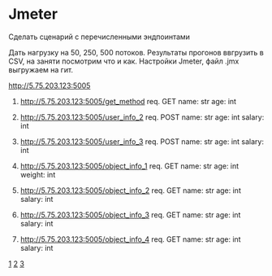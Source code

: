 # Jmeter
Сделать сценарий с перечисленными эндпоинтами

Дать нагрузку на 50, 250, 500 потоков.
Результаты прогонов ввгрузить в CSV, на заняти посмотрим что и как.
Настройки Jmeter, файл .jmx выгружаем на гит.

http://5.75.203.123:5005

1) http://5.75.203.123:5005/get_method
req.
GET
name: str
age: int


3) http://5.75.203.123:5005/user_info_2
req.
POST
name: str
age: int
salary: int


4) http://5.75.203.123:5005/user_info_3
req.
POST
name: str
age: int
salary: int

5) http://5.75.203.123:5005/object_info_1
req.
GET
name: str
age: int
weight: int

6) http://5.75.203.123:5005/object_info_2
req.
GET
name: str
age: int
salary: int

7) http://5.75.203.123:5005/object_info_3
req.
GET
name: str
age: int
salary: int

8) http://5.75.203.123:5005/object_info_4
req.
GET
name: str
age: int
salary: int

[1](https://github.com/Yaroslav19961/Jmeter/blob/main/Screenshot/java_PqhUeCA5Sj.png)
[2](https://github.com/Yaroslav19961/Jmeter/blob/main/Screenshot/java_5DiyZcE1o8.png)
[3](https://github.com/Yaroslav19961/Jmeter/blob/main/Screenshot/java_13muWzDWlV.png)
